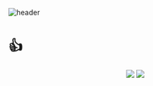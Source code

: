 ![header](https://capsule-render.vercel.app/api?type=waving&height=300&weight=100%&text=WELCOME!&fontSize=90&fontAlign=72&fontAlignY=37&desc=NAMEE%20GOOD%20CODE&descSize=35&descAlign=79&descAlignY=53&animation=scaleIn&fontColor=fff)

<!--
**nameecod/nameecod** is a ✨ _special_ ✨ repository because its `README.md` (this file) appears on your GitHub profile.

Here are some ideas to get you started:

- 🔭 I’m currently working on ...
- 🌱 I’m currently learning ...
- 👯 I’m looking to collaborate on ...
- 🤔 I’m looking for help with ...
- 💬 Ask me about ...
- 📫 How to reach me: ...
- 😄 Pronouns: ...
- ⚡ Fun fact: ...
-->
# :thumbsup:
<div align="center">
<img src="https://img.shields.io/badge/-Python-3776AB?style=flat&logo=Python&logoColor=white">&nbsp;<img src="https://img.shields.io/badge/-Java-007396?style=flat&logo=Java&logoColor=white"><br>
</div>
